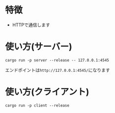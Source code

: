# 特徴
- HTTPで通信します

# 使い方(サーバー)
```
cargo run -p server --release -- 127.0.0.1:4545
```
エンドポイントは`http://127.0.0.1:4545/`になります

# 使い方(クライアント)
```
cargo run -p client --release
```